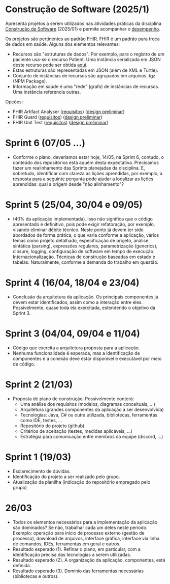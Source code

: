 # Construção de Software (2025/1)

Apresenta projetos a serem utilizados nas atividades práticas da disciplina [Construção de Software](docs/plano-construcao-2025-01.pdf) (2025/01)
e permite acompanhar o [desempenho](https://docs.google.com/spreadsheets/d/1I3StF95ieTRd_je2aaprwDr5gfE4BAmdifdjKdcDRBA/edit?usp=sharing).

Os projetos são pertinentes
ao padrão [FHIR](https://hl7.org/fhir/R4). FHIR é um padrão para troca de dados em saúde. Alguns dos elementos relevantes:

- Recursos são "estruturas de dados". Por exemplo, para o registro de um paciente usa-se o recurso Patient. Uma instância serializada em JSON deste recurso pode ser obtida [aqui](https://www.hl7.org/fhir/R4/patient-example.json.html).
- Estas estruturas são representadas em JSON (além de XML e Turtle).
- Conjunto de instâncias de recursos são agrupados em arquivos .tgz (NPM Package).
- Informação em saúde é uma "rede" (grafo) de instâncias de recursos. Uma instância referencia outras. 

Opções:

- FHIR Artifact Analyser ([requisitos](docs/faa.md)) ([design preliminar](docs/faa-design.md))
- FHIR Guard ([requisitos](docs/fg.md)) ([design preliminar](docs/fg-design.md))
- FHIR Unit Test ([requisitos](docs/fut.md)) ([design preliminar](docs/fut-design.md))

# Sprint 6 (07/05 ...)

- Conforme o plano, deveríamos estar hoje, 14/05, na Sprint 6, contudo, o conteúdo dos
repositórios está aquém desta expectativa. Precisamos fazer um realinhamento das
Sprints planejadas da disciplina. E, sobretudo, identificar com clareza as lições
aprendidas, por exemplo, a resposta para a seguinte pergunta pode ajudar a localizar
as lições aprendidas: qual a origem desde "não alinhamento"?

# Sprint 5 (25/04, 30/04 e 09/05)
- (40% da aplicação implementada). Isso não significa
que o código apresentado é definitivo, pois pode exigir
refatoração, por exemplo, visando eliminar débito técnico.
Neste ponto já devem ter sido abordados de forma prática, o
que varia conforme a aplicação, vários temas como projeto
detalhado, especificação de projeto, análise sintática (parsing),
expressões regulares, parametrização (generics), closure,
logging, configuração de software em tempo de execução.
Internacionalização. Técnicas de construção baseadas em
estado e tabelas. Naturalmente, conforme a demanda do trabalho em questão. 

# Sprint 4 (16/04, 18/04 e 23/04)

- Conclusão da arquitetura da aplicação. Os principais 
componentes já devem estar identificados, assim como a 
interação entre eles. Possivelmente, quase toda ela exercitada,
estendendo o objetivo da Sprint 3.

# Sprint 3 (04/04, 09/04 e 11/04)
- Código que exercita a arquitetura proposta para a aplicação.
- Nenhuma funcionalidade é esperada, mas a identificação de componentes e a conexão deve estar disponível e executável por meio de código.

# Sprint 2 (21/03)
- Proposta de plano de construção. Possivelmente conterá:
  - Uma análise dos requisitos (modelos, diagramas conceituais, ...)
  - Arquitetura (grandes componentes da aplicação a ser desenvolvida)
  - Tecnologias: Java, C# ou outra utilizada, bibliotecas, ferramentas como IDE, testes, ...
  - Repositório do projeto (github)
  - Critérios de aceitação (testes, medidas aplicáveis, ...)
  - Estratégia para comunicação entre membros da equipe (discord, ...)

# Sprint 1 (19/03)
- Esclarecimento de dúvidas.
- Identificação do projeto a ser realizado pelo grupo.
- Atualização da planilha (indicação do repositório empregado pelo grupo)

# 26/03
- Todos os elementos necessários para a implementação da aplicação são dominados? Se não,
trabalhar cada um deles neste período. Exemplo: operação para início de processo externo (gestão de processo), download de arquivos, interface gráfica, interface via linha de comandos, IDEs, ferramentas em geral e outros.
- Resultado esperado (1). Refinar o plano, em particular, com a identificação precisa das tecnologias a serem utilizadas.
- Resultado esperado (2). A organização da aplicação, componentes, está definida.
- Resultado esperado (3). Domínio das ferramentas necessárias (bibliotecas e outros).

